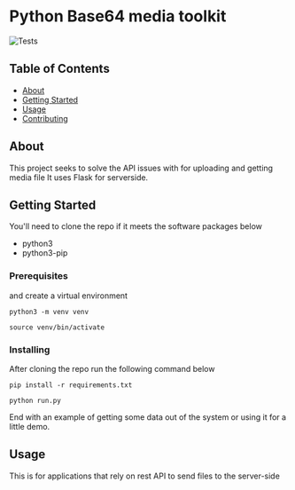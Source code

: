 # Python Base64 media toolkit

![Tests]([https://github.com/iMiebaka/Python-media-to-Base64/actions/workflows/python-app.yml/badge.svg])

## Table of Contents

- [About](#about)
- [Getting Started](#getting_started)
- [Usage](#usage)
- [Contributing](../CONTRIBUTING.md)

## About <a name = "about"></a>
This project seeks to solve the API issues with for uploading and getting media file
It uses Flask for serverside. 

## Getting Started <a name = "getting_started"></a>
You'll need to clone the repo if it meets the software packages below 
- python3
- python3-pip


### Prerequisites
 and create a virtual environment

```
python3 -m venv venv
```
```
source venv/bin/activate
```

### Installing

After cloning the repo run the following command below

```
pip install -r requirements.txt
```

```
python run.py
```

End with an example of getting some data out of the system or using it for a little demo.

## Usage <a name = "usage"></a>
This is for applications that rely on rest API to send files to the server-side
